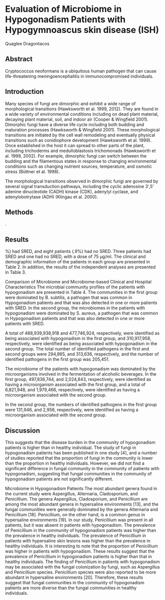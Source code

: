 # Evaluation of Microbiome in Hypogonadism Patients with Hypogymnoascus skin disease (ISH)
Quaglee Dragontacos


## Abstract
Cryptococcus neoformans is a ubiquitous human pathogen that can cause life-threatening meningoencephalitis in immunocompromised individuals.


## Introduction
Many species of fungi are dimorphic and exhibit a wide range of morphological transitions (Hawksworth et al. 1999, 2012). They are found in a wide variety of environmental conditions including on dead plant material, decaying plant material, soil, and indoor air (Cooper & Wingfield 2001). Dimorphic fungi have a diverse life cycle including both budding and maturation processes (Hawksworth & Wingfield 2001). These morphological transitions are initiated by the cell wall remodeling and eventually physical transitions such as conidiophore development (Hawksworth et al. 1999). Once established in the host it can spread to other parts of the plant, including trichoderms and medulloblastosis trichomonads (Hawksworth et al. 1999, 2002). For example, dimorphic fungi can switch between the budding and the filamentous states in response to changing environmental conditions such as changing nutrient sources, temperature, and osmotic stress (Büttner et al. 1998).

The morphological transitions observed in dimorphic fungi are governed by several signal transduction pathways, including the cyclic adenosine 3',5' adenine dinucleotide (CADH) kinase (CDK), adenylyl cyclase, and adenylobotrytase (ADH) (Klingau et al. 2000).


## Methods
.


## Results
%) had SRED, and eight patients (.9%) had no SRED. Three patients had SRED and one had no SRED, with a dose of 75 µg/ml. The clinical and demographic information of the patients in each group are presented in Table 2. In addition, the results of the independent analyses are presented in Table 3.

Comparison of Microbiome and Microbiome-based Clinical and Hospital Characteristics
The microbial community profiles of the patients with hypogonadism are presented in Table 4. The communities in the first group were dominated by B. subtilis, a pathogen that was common in Hypogonadism patients and that was also detected in one or more patients with SRED. In the second group, the microbiomes in the patients with hypogonadism were dominated by S. aureus, a pathogen that was common in Hypogonadism patients and that was also detected in one or more patients with SRED.

A total of 488,939,938,918 and 477,746,924, respectively, were identified as being associated with hypogonadism in the first group, and 310,917,958, respectively, were identified as being associated with hypogonadism in the second group. The total number of identified pathogens in the first and second groups were 294,865, and 313,636, respectively, and the number of identified pathogens in the first group was 205,451.

The microbiome of the patients with hypogonadism was dominated by the microorganisms involved in the fermentation of alcoholic beverages. In the first group, 497,836,744, and 2,024,843, respectively, were identified as having a microorganism associated with the first group, and a total of 6,821,948, and 1,979,466, respectively, were identified as having a microorganism associated with the second group.

In the second group, the numbers of identified pathogens in the first group were 131,946, and 2,956, respectively, were identified as having a microorganism associated with the second group.


## Discussion
This suggests that the disease burden in the community of hypogonadism patients is higher than in healthy individual. The study of fungi in hypogonadism patients has been published in one study [4], and a number of studies reported that the proportion of fungi in the community is lower than the proportion in healthy individuals. However, we did not find a significant difference in fungal community in the community of patients with hypogonadism, suggesting that fungal communities in the community of hypogonadism patients are not significantly different.

Microbiome in Hypogonadism Patients
The most abundant genera found in the current study were Aspergillus, Alternaria, Cladosporium, and Penicillium. The genera Aspergillus, Cladosporium, and Penicillium are among the most abundant genera in hypersaline environments [13], and the fungal communities were generally dominated by the genera Alternaria and Penicillium [18]. Penicillium, on the other hand, is a common genus in hypersaline environments [19]. In our study, Penicillium was present in all patients, but it was absent in patients with hypogonadism. The prevalence of Penicillium in the community of hypogonadism patients was higher than the prevalence in healthy individuals. The prevalence of Penicillium in patients with hypersaline skin lesions was higher than the prevalence in healthy individuals. It is interesting to note that the proportion of Penicillium was higher in patients with hypogonadism. These results suggest that the prevalence of Penicillium in hypogonadism patients is higher than that in healthy individuals. The finding of Penicillium in patients with hypogonadism may be associated with the fungal colonization by fungi, such as Aspergillus and Penicillium species. Penicillium species were also reported to be more abundant in hypersaline environments [20]. Therefore, these results suggest that fungal communities in the community of hypogonadism patients are more diverse than the fungal communities in healthy individuals.
